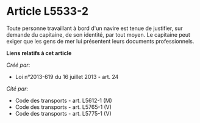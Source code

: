 # Article L5533-2

Toute personne travaillant à bord d'un navire est tenue de justifier, sur demande du capitaine, de son identité, par tout
moyen. Le capitaine peut exiger que les gens de mer lui présentent leurs documents professionnels.

**Liens relatifs à cet article**

_Créé par_:

  - Loi n°2013-619 du 16 juillet 2013 - art. 24

_Cité par_:

  - Code des transports - art. L5612-1 (M)
  - Code des transports - art. L5765-1 (V)
  - Code des transports - art. L5775-1 (V)
